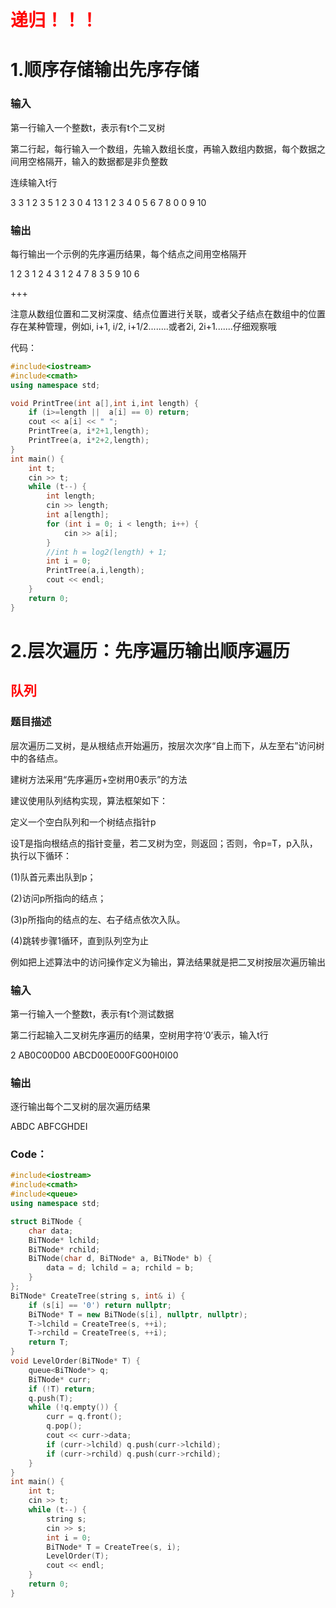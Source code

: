 # <font color='red'>递归！！！</font>



# 1.顺序存储输出先序存储

### 输入

第一行输入一个整数t，表示有t个二叉树

第二行起，每行输入一个数组，先输入数组长度，再输入数组内数据，每个数据之间用空格隔开，输入的数据都是非负整数

连续输入t行

3
3 1 2 3
5 1 2 3 0 4
13 1 2 3 4 0 5 6 7 8 0 0 9 10

### 输出

每行输出一个示例的先序遍历结果，每个结点之间用空格隔开

1 2 3 
1 2 4 3 
1 2 4 7 8 3 5 9 10 6 

+++

注意从数组位置和二叉树深度、结点位置进行关联，或者父子结点在数组中的位置存在某种管理，例如i, i+1, i/2,  i+1/2........或者2i, 2i+1.......仔细观察哦

代码：

```c++
#include<iostream>
#include<cmath>
using namespace std;

void PrintTree(int a[],int i,int length) {
    if (i>=length ||  a[i] == 0) return;
    cout << a[i] << " ";
    PrintTree(a, i*2+1,length);
    PrintTree(a, i*2+2,length);
}
int main() {
    int t;
    cin >> t;
    while (t--) {
        int length;
        cin >> length;
        int a[length];
        for (int i = 0; i < length; i++) {
            cin >> a[i];
        }
        //int h = log2(length) + 1;
        int i = 0;
        PrintTree(a,i,length);
        cout << endl;
    }
    return 0;
}
```



# 2.层次遍历：先序遍历输出顺序遍历

## <font color='red'>**队列**</font>

### 题目描述

层次遍历二叉树，是从根结点开始遍历，按层次次序“自上而下，从左至右”访问树中的各结点。

建树方法采用“先序遍历+空树用0表示”的方法

建议使用队列结构实现，算法框架如下：

定义一个空白队列和一个树结点指针p

设T是指向根结点的指针变量，若二叉树为空，则返回；否则，令p=T，p入队，执行以下循环：

(1)队首元素出队到p；

(2)访问p所指向的结点； 

(3)p所指向的结点的左、右子结点依次入队。

(4)跳转步骤1循环，直到队列空为止

例如把上述算法中的访问操作定义为输出，算法结果就是把二叉树按层次遍历输出

 

### 输入

第一行输入一个整数t，表示有t个测试数据

第二行起输入二叉树先序遍历的结果，空树用字符‘0’表示，输入t行

2
AB0C00D00
ABCD00E000FG00H0I00

### 输出

逐行输出每个二叉树的层次遍历结果

ABDC
ABFCGHDEI

### Code：

```c++
#include<iostream>
#include<cmath>
#include<queue>
using namespace std;

struct BiTNode {
    char data;
    BiTNode* lchild;
    BiTNode* rchild;
    BiTNode(char d, BiTNode* a, BiTNode* b) {
        data = d; lchild = a; rchild = b;
    }
};
BiTNode* CreateTree(string s, int& i) {
    if (s[i] == '0') return nullptr;
    BiTNode* T = new BiTNode(s[i], nullptr, nullptr);
    T->lchild = CreateTree(s, ++i);
    T->rchild = CreateTree(s, ++i);
    return T;
}
void LevelOrder(BiTNode* T) {
    queue<BiTNode*> q;
    BiTNode* curr;
    if (!T) return;
    q.push(T);
    while (!q.empty()) {
        curr = q.front();
        q.pop();
        cout << curr->data;
        if (curr->lchild) q.push(curr->lchild);
        if (curr->rchild) q.push(curr->rchild);
    }
}
int main() {
    int t;
    cin >> t;
    while (t--) {
        string s;
        cin >> s;
        int i = 0;
        BiTNode* T = CreateTree(s, i);
        LevelOrder(T);
        cout << endl;
    }
    return 0;
}
```

